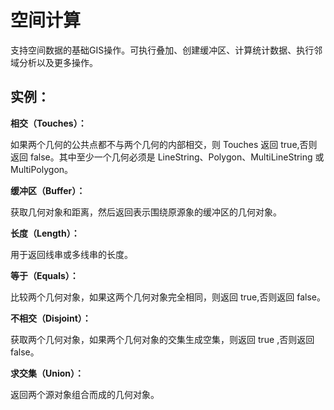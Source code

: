 # 空间计算
支持空间数据的基础GIS操作。可执行叠加、创建缓冲区、计算统计数据、执行邻域分析以及更多操作。
## 实例：

**相交（Touches）：**

如果两个几何的公共点都不与两个几何的内部相交，则 Touches 返回 true,否则返回 false。其中至少一个几何必须是 LineString、Polygon、MultiLineString 或 MultiPolygon。

**缓冲区（Buffer）：**

获取几何对象和距离，然后返回表示围绕原源象的缓冲区的几何对象。

**长度（Length）：**

用于返回线串或多线串的长度。

**等于（Equals）：**

比较两个几何对象，如果这两个几何对象完全相同，则返回 true,否则返回 false。

**不相交（Disjoint）：**

获取两个几何对象，如果两个几何对象的交集生成空集，则返回 true ,否则返回 false。

**求交集（Union）：**

返回两个源对象组合而成的几何对象。